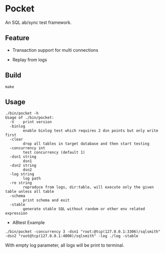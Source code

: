 # Pocket

An SQL ab/sync test framework.

## Feature

* Transaction support for multi connections

* Replay from logs

## Build

```
make
```

## Usage

```
./bin/pocket -h
Usage of ./bin/pocket:
  -V    print version
  -binlog
        enable binlog test which requires 2 dsn points but only write first
  -clear
        drop all tables in target database and then start testing
  -concurrency int
        test concurrency (default 1)
  -dsn1 string
        dsn1
  -dsn2 string
        dsn2
  -log string
        log path
  -re string
        reproduce from logs, dir:table, will execute only the given table unless all table
  -schema
        print schema and exit
  -stable
        generate stable SQL without random or other env related expression
```

- ABtest Example

```
./bin/pocket -concurrency 3 -dsn1 "root:@tcp(127.0.0.1:3306)/sqlsmith" -dsn2 "root@tcp(127.0.0.1:4000)/sqlsmith" -log ./log -stable
```

With empty log parameter, all logs will be print to terminal.
